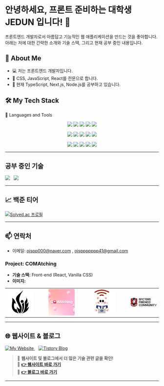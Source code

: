 # 안녕하세요, 프론트 준비하는 대학생 JEDUN 입니다! 👋

프론트엔드 개발자로서 아름답고 기능적인 웹 애플리케이션을 만드는 것을 좋아합니다. 아래는 저에 대한 간략한 소개와 기술 스택, 그리고 현재 공부 중인 내용입니다.

## 🚀 About Me

- 💻 저는 프론트엔드 개발자입니다.
- 🎨 CSS, JavaScript, React를 전문으로 합니다.
- 🌱 현재 TypeScript, Next.js, Node.js를 공부하고 있습니다.

## 🛠️ My Tech Stack

🚀 Languages and Tools
<p align="center"> <img src="https://img.shields.io/badge/-HTML5-E34F26?style=flat-square&logo=html5&logoColor=white" width="100" /> <img src="https://img.shields.io/badge/-CSS3-1572B6?style=flat-square&logo=css3&logoColor=white" width="100" /> <img src="https://img.shields.io/badge/-JavaScript-F7DF1E?style=flat-square&logo=javascript&logoColor=black" width="100" /> <img src="https://img.shields.io/badge/-TypeScript-3178C6?style=flat-square&logo=typescript&logoColor=white" width="100" /> <img src="https://img.shields.io/badge/-SCSS-CC6699?style=flat-square&logo=sass&logoColor=white" width="100" /> </p> <p align="center"> <img src="https://img.shields.io/badge/-React-61DAFB?style=flat-square&logo=react&logoColor=black" width="100" /> <img src="https://img.shields.io/badge/-Vite-646CFF?style=flat-square&logo=vite&logoColor=white" width="100" /> <img src="https://img.shields.io/badge/-React%20Router-CA4245?style=flat-square&logo=reactrouter&logoColor=white" width="100" /> <img src="https://img.shields.io/badge/-Zustand-000?style=flat-square&logo=Zustand&logoColor=white" width="100" /> <img src="https://img.shields.io/badge/-Recoil-3578E5?style=flat-square&logo=recoil&logoColor=white" width="100" /> </p> <p align="center"> <img src="https://img.shields.io/badge/-React%20Query-FF4154?style=flat-square&logo=reactquery&logoColor=white" width="100" /> <img src="https://img.shields.io/badge/-Node.js-339933?style=flat-square&logo=nodedotjs&logoColor=white" width="100" /> <img src="https://img.shields.io/badge/-Firebase-FFCA28?style=flat-square&logo=firebase&logoColor=black" width="100" /> <img src="https://img.shields.io/badge/-Tailwind%20CSS-38B2AC?style=flat-square&logo=tailwind-css&logoColor=white" width="100" /> <img src="https://img.shields.io/badge/-Framer%20Motion-0055FF?style=flat-square&logo=framer&logoColor=white" width="100" /> </p>

---
## 공부 중인 기술
 <img src="https://img.shields.io/badge/-TypeScript-007ACC?style=flat-square&logo=typescript&logoColor=white" width="100" />&nbsp; &nbsp;<img src="https://img.shields.io/badge/-Next.js-000000?style=flat-square&logo=nextdotjs&logoColor=white" width="100" />&nbsp; &nbsp;

---
## 📈 백준 티어

[![Solved.ac 프로필](http://mazassumnida.wtf/api/v2/generate_badge?boj=ojspp41)](https://solved.ac/ojspp41)
 






---

## 📫 연락처

- 이메일: ojspp000@naver.com , ojsppppppp41@gmail.com

### Project: COMAtching

- **기술 스택:** Front-end (React, Vanilla CSS)
- **이미지:**  
<table>
  <tr>
    <td>
      <a href="https://github.com/ojspp41/Meeting_Room" target="_blank">
        <img src="https://github.com/ojspp41/ojspp41/blob/main/assets/meeting.svg" alt="컴퓨터 공학과 로고" width="200" />
      </a>
    </td>
    <td style="width: 20px;"></td>
    <td>
      <a href="https://github.com/COMAtching" target="_blank">
        <img src="https://github.com/ojspp41/ojspp41/blob/main/assets/comatching.png" alt="COMAtching 프로젝트 이미지" width="200" />
      </a>
    </td>
    <td style="width: 20px;"></td>
    <td>
      <a href="https://github.com/ojspp41/Catspot_front" target="_blank">
        <img src="https://github.com/ojspp41/ojspp41/blob/main/assets/catspotlogo.jpg" alt="CatSpot 로고 이미지" width="200" />
      </a>
    </td>
    <td style="width: 20px;"></td>
    <td>
      <a href="https://github.com/COMAtching/COMATCHING_FC_FE" target="_blank">
        <img src="https://github.com/ojspp41/ojspp41/blob/main/assets/Logo BFC.png" alt="BFC 프로젝트 로고 이미지" width="200" />
      </a>
    </td>
  </tr>
</table>
























---

## 🌐 웹사이트 & 블로그  








<p align="left">
  <a href="https://portfolio-nextjs-puce-pi.vercel.app/" target="_blank">
    <img src="https://img.shields.io/badge/My_Website-000000?style=for-the-badge&logo=react&logoColor=white" alt="My Website">
  </a>
  &nbsp;&nbsp;
  <a href="https://ojspp41.tistory.com/" target="_blank">
    <img src="https://img.shields.io/badge/Tistory-000000?style=for-the-badge&logo=Tistory&logoColor=white" alt="Tistory Blog">
  </a>
</p>

> 📌 **웹사이트 및 블로그에서 더 많은 기술 관련 글을 확인!**  
🔗 **[👉 웹사이트 바로 가기](https://portfolio-nextjs-puce-pi.vercel.app/)**  
🔗 **[👉 블로그 바로 가기](https://ojspp41.tistory.com/)**  

---














































































































